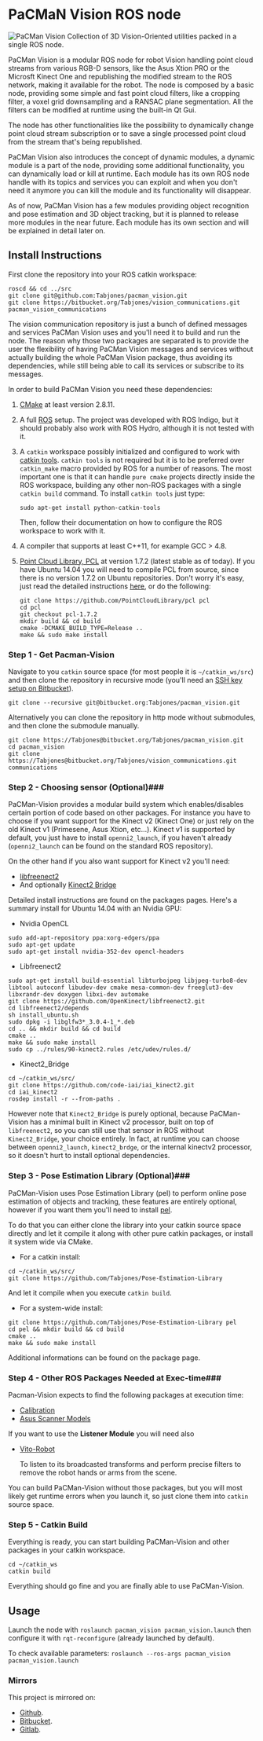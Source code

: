 # PaCMaN Vision ROS node #
![PaCMan Vision](https://cloud.githubusercontent.com/assets/1950251/12723299/22f2d844-c909-11e5-9621-142a1d49dcd4.png)
Collection of 3D Vision-Oriented utilities packed in a single ROS node.

PaCMan Vision is a modular ROS node for robot Vision handling point cloud streams from various RGB-D sensors, like the Asus Xtion PRO or the Microsft Kinect One and republishing
the modified stream to the ROS network, making it available for the robot.
The node is composed by a basic node, providing some simple and fast point cloud filters, like a cropping filter, a voxel grid downsampling and a RANSAC plane
segmentation. All the filters can be modified at runtime using the built-in Qt Gui.

The node has other functionalities like the possibility to dynamically change point cloud stream subscription or to save a single processed point cloud from the stream that's being republished.

PaCMan Vision also introduces the concept of dynamic modules, a dynamic module is a part of the node, providing some additional functionality, you can dynamically load or kill at runtime.
Each module has its own ROS node handle with its topics and services you can exploit and when you don't need it anymore you can kill the module and its functionality will disappear.

As of now, PaCMan Vision has a few modules providing object recognition and pose estimation and 3D object tracking, but it is planned to release more modules in the near future.
Each module has its own section and will be explained in detail later on.

## Install Instructions ##
First clone the repository into your ROS catkin workspace:
```
roscd && cd ../src
git clone git@github.com:Tabjones/pacman_vision.git
git clone https://bitbucket.org/Tabjones/vision_communications.git pacman_vision_communications
```
The vision communication repository is just a bunch of defined messages and services PaCMan Vision uses and you'll need it to build and run the node.
The reason why those two packages are separated is to provide the user the flexibility of having PaCMan Vision messages and services without actually building the
whole PaCMan Vision package, thus avoiding its dependencies, while still being able to call its services or subscribe to its messages.

In order to build PaCMan Vision you need these dependencies:
  1. [CMake](http://cmake.org/) at least version 2.8.11.
  2. A full [ROS](http://www.ros.org/) setup. The project was developed with ROS Indigo, but it should probably also work with ROS Hydro, although it is
      not tested with it.
  3. A `catkin` workspace possibly initialized and configured to work with [catkin tools](http://catkin-tools.readthedocs.org/en/latest/index.html).
      `catkin tools` is not required but it is to be preferred over `catkin_make` macro provided by ROS for a number of reasons.
      The most important one is that it can handle `pure cmake` projects directly inside the ROS workspace, building any other non-ROS packages with a
      single `catkin build` command.
      To install `catkin tools` just type:

      ```
      sudo apt-get install python-catkin-tools
      ```

      Then, follow their documentation on how to configure the ROS workspace to work with it.
  4. A compiler that supports at least C++11, for example GCC > 4.8.
  5. [Point Cloud Library, PCL](http://pointclouds.org/) at version 1.7.2 (latest stable as of today).
      If you have Ubuntu 14.04 you will need to compile PCL from source, since there is no version 1.7.2 on Ubuntu repositories.
      Don't worry it's easy, just read the detailed instructions [here](http://pointclouds.org/downloads/source.html), or do the following:

      ```
      git clone https://github.com/PointCloudLibrary/pcl pcl
      cd pcl
      git checkout pcl-1.7.2
      mkdir build && cd build
      cmake -DCMAKE_BUILD_TYPE=Release ..
      make && sudo make install
      ```

### Step 1 - Get Pacman-Vision ###
Navigate to you `catkin` source space (for most people it is `~/catkin_ws/src`) and then
clone the repository in recursive mode (you'll need an [SSH key setup on Bitbucket](https://confluence.atlassian.com/bitbucket/set-up-ssh-for-git-728138079.html)).
```
git clone --recursive git@bitbucket.org:Tabjones/pacman_vision.git
```
Alternatively you can clone the repository in http mode without submodules, and then clone the submodule manually.
```
git clone https://Tabjones@bitbucket.org/Tabjones/pacman_vision.git
cd pacman_vision
git clone https://Tabjones@bitbucket.org/Tabjones/vision_communications.git communications
```

### Step 2 - Choosing sensor (Optional)###
PaCMan-Vision provides a modular build system which enables/disables certain portion of code based on
other packages. For instance you have to choose if you want support for the Kinect v2 (Kinect One) or just
rely on the old Kinect v1 (Primesene, Asus Xtion, etc...).
Kinect v1 is supported by default, you just have to install `openni2_launch`, if you haven't already
(`openni2_launch` can be found on the standard ROS repository).

On the other hand if you also want support for Kinect v2 you'll need:
* [libfreenect2](https://github.com/OpenKinect/libfreenect2)
* And optionally [Kinect2 Bridge](https://github.com/code-iai/iai_kinect2)

Detailed install instructions are found on the packages pages. Here's a summary install for Ubuntu 14.04
with an Nvidia GPU:
  * Nvidia OpenCL
```
sudo add-apt-repository ppa:xorg-edgers/ppa
sudo apt-get update
sudo apt-get install nvidia-352-dev opencl-headers
```
  * Libfreenect2
```
sudo apt-get install build-essential libturbojpeg libjpeg-turbo8-dev libtool autoconf libudev-dev cmake mesa-common-dev freeglut3-dev libxrandr-dev doxygen libxi-dev automake
git clone https://github.com/OpenKinect/libfreenect2.git
cd libfreenect2/depends
sh install_ubuntu.sh
sudo dpkg -i libglfw3*_3.0.4-1_*.deb
cd .. && mkdir build && cd build
cmake ..
make && sudo make install
sudo cp ../rules/90-kinect2.rules /etc/udev/rules.d/
```
  * Kinect2_Bridge
```
cd ~/catkin_ws/src/
git clone https://github.com/code-iai/iai_kinect2.git
cd iai_kinect2
rosdep install -r --from-paths .
```
However note that `Kinect2_Bridge` is purely optional, because PaCMan-Vision has a minimal built in Kinect v2 processor, built on top
of `libfreenect2`, so you can still use that sensor in ROS without `Kinect2_Bridge`, your choice entirely.
In fact, at runtime you can choose between `openni2_launch`, `kinect2_brdge`, or the internal kinectv2 processor, so it doesn't hurt to
install optional dependencies.

### Step 3 - Pose Estimation Library (Optional)###
PaCMan-Vision uses Pose Estimation Library (pel) to perform online pose estimation of objects and
tracking, these features are entirely optional, however if you want them you'll need to install [pel](https://github.com/Tabjones/Pose-Estimation-Library).

To do that you can either clone the library into your catkin source space directly and let it compile it
along with other pure catkin packages, or install it system wide via CMake.

* For a catkin install:
```
cd ~/catkin_ws/src/
git clone https://github.com/Tabjones/Pose-Estimation-Library
```
And let it compile when you execute `catkin build`.

* For a system-wide install:
```
git clone https://github.com/Tabjones/Pose-Estimation-Library pel
cd pel && mkdir build && cd build
cmake ..
make && sudo make install
```
Additional informations can be found on the package page.

### Step 4 - Other ROS Packages Needed at Exec-time###
Pacman-Vision expects to find the following packages at execution time:

* [Calibration](https://github.com/CentroEPiaggio/calibration)
* [Asus Scanner Models](https://github.com/pacman-project/pacman-object-database)

If you want to use the __Listener Module__ you will need also

* [Vito-Robot](https://github.com/CentroEPiaggio/vito-robot)

  To listen to its broadcasted transforms and perform precise filters to remove the robot hands or arms from
the scene.

You can build PaCMan-Vision without those packages, but you will most likely get runtime errors when
you launch it, so just clone them into `catkin` source space.

### Step 5 - Catkin Build ###
Everything is ready, you can start building PaCMan-Vision and other packages in your catkin workspace.
```
cd ~/catkin_ws
catkin build
```
Everything should go fine and you are finally able to use PaCMan-Vision.

## Usage ##
Launch the node with
`roslaunch pacman_vision pacman_vision.launch`
then configure it with `rqt-reconfigure` (already launched by default).

To check available parameters:
`roslaunch --ros-args pacman_vision pacman_vision.launch`

### Mirrors ###
This project is mirrored on:

  * [Github](https://github.com/Tabjones/pacman_vision).
  * [Bitbucket](https://bitbucket.org/Tabjones/pacman_vision).
  * [Gitlab](https://gitlab.com/fspinelli/pacman_vision).

